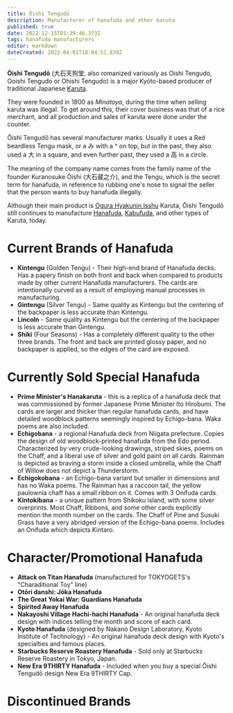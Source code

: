 ```yaml
---
title: Ōishi Tengudō
description: Manufacturer of hanafuda and other karuta
published: true
date: 2022-12-15T01:39:46.373Z
tags: hanafuda manufacturers
editor: markdown
dateCreated: 2022-04-01T18:04:51.839Z
---
```


**Ōishi Tengudō** (大石天狗堂, also romanized variously as Oishi Tengudo, Ooishi Tengudo or Ohishi Tengudo) is a major Kyōto-based producer of traditional Japanese [Karuta](/en/karuta). 

They were founded in 1800 as *Minatoya*, during the time when selling karuta was illegal. To get around this, their cover business was that of a rice merchant, and all production and sales of karuta were done under the counter.

Ōishi Tengudō has several manufacturer marks. Usually it uses a Red beardless Tengu mask, or a み with a ^ on top, but in the past, they also used a 大 in a square, and even further past, they used a 高 in a circle.

The meaning of the company name comes from the family name of the founder Kuranosuke Ōishi (大石蔵之介), and the Tengu, which is the secret term for hanafuda, in reference to rubbing one's nose to signal the seller that the person wants to buy hanafuda illegally.

Although their main product is [Ogura Hyakunin Isshu](https://fudawiki.org/en/uta-garuta/ogura-hyakunin-isshu) Karuta, Ōishi Tengudō still continues to manufacture [Hanafuda](/en/hanafuda), [Kabufuda](/en/kabufuda), and other types of Karuta, today.

# Current Brands of Hanafuda
- **Kintengu** (Golden Tengu) - Their high-end brand of Hanafuda decks. Has a papery finish on both front and back when compared to products made by other current Hanafuda manufacturers. The cards are intentionally curved as a result of employing manual processes in manufacturing.
- **Gintengu** (Silver Tengu) - Same quality as Kintengu but the centering of the backpaper is less accurate than Kintengu.
- **Lincoln** - Same quality as Kintengu but the centering of the backpaper is less accurate than Gintengu.
- **Shiki** (Four Seasons) - Has a completely different quality to the other three brands. The front and back are printed glossy paper, and no backpaper is applied, so the edges of the card are exposed.

# Currently Sold Special Hanafuda
- **Prime Minister's Hanakaruta** - this is a replica of a hanafuda deck that was commissioned by former Japanese Prime Minister Ito Hirobumi. The cards are larger and thicker than regular hanafuda cards, and have detailed woodblock patterns seemingly inspired by Echigo-bana. Waka poems are also included.
- **Echigobana** - a regional Hanafuda deck from Niigata prefecture. Copies the design of old woodblock-printed hanafuda from the Edo period. Characterized by very crude-looking drawings, striped skies, poems on the Chaff, and a liberal use of silver and gold paint on all cards. Rainman is depicted as braving a storm inside a closed umbrella, while the Chaff of Willow does not depict a Thunderstorm.
- **Echigokobana** - an Echigo-bana variant but smaller in dimensions and has no Waka poems. The Rainman has a raccoon tail, the yellow paulownia chaff has a small ribbon on it. Comes with 3 Onifuda cards.
- **Kintokibana** - a unique pattern from Shikoku island, with some silver overprints. Most Chaff, Ribbons, and some other cards explicitly mention the month number on the cards. The Chaff of Pine and Susuki Grass have a very abridged version of the Echigo-bana poems. Includes an Onifuda which depicts Kintaro.


# Character/Promotional Hanafuda
- **Attack on Titan Hanafuda** (manufactured for TOKYOGETS's "Charaditional Toy" line)
- **Otōri danshi: Jōka Hanafuda**
- **The Great Yokai War: Guardians Hanafuda**
- **Spirited Away Hanafuda**
- **Nakayoshi Village Hachi-hachi Hanafuda** - An original hanafuda deck design with indices telling the month and score of each card.
- **Kyoto Hanafuda** (designed by Nakano Design Laboratory, Kyoto Institute of Technology) - An original hanafuda deck design with Kyoto's specialties and famous places.
- **Starbucks Reserve Roastery Hanafuda** - Sold only at Starbucks Reserve Roastery in Tokyo, Japan.
- **New Era 9THIRTY Hanafuda** - Included when you buy a special Ōishi Tengudō design New Era 9THIRTY Cap.

# Discontinued Brands